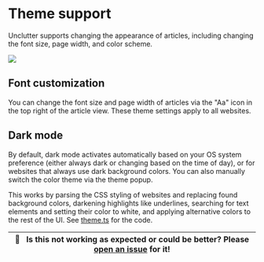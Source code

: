 # Theme support

Unclutter supports changing the appearance of articles, including changing the font size, page width, and color scheme.

![](./media/clips/theme.gif)

## Font customization

You can change the font size and page width of articles via the "Aa" icon in the top right of the article view. These theme settings apply to all websites.

## Dark mode

By default, dark mode activates automatically based on your OS system preference (either always dark or changing based on the time of day), or for websites that always use dark background colors. You can also manually switch the color theme via the theme popup.

This works by parsing the CSS styling of websites and replacing found background colors, darkening highlights like underlines, searching for text elements and setting their color to white, and applying alternative colors to the rest of the UI. See [theme.ts](https://github.com/lindylearn/unclutter/blob/main/source/content-script/modifications/CSSOM/theme.ts) for the code.

| 🐛     **Is this not working as expected or could be better? Please [open an issue](https://github.com/lindylearn/unclutter/issues/new) for it!** |
| ------------------------------------------------------------------------------------------------------------------------------------------------- |
